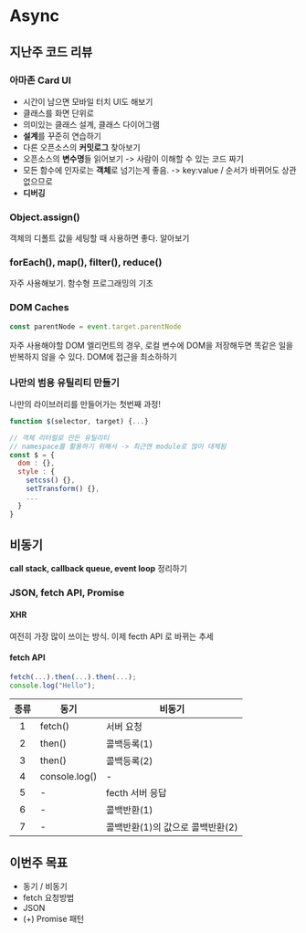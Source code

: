 # Async

## 지난주 코드 리뷰

### 아마존 Card UI

- 시간이 남으면 모바일 터치 UI도 해보기
- 클래스를 화면 단위로
- 의미있는 클래스 설계, 클래스 다이어그램
- **설계**를 꾸준히 연습하기
- 다른 오픈소스의 **커밋로그** 찾아보기
- 오픈소스의 **변수명**들 읽어보기 -> 사람이 이해할 수 있는 코드 짜기
- 모든 함수에 인자로는 **객체**로 넘기는게 좋음. -> key:value / 순서가 바뀌어도 상관 없으므로
- **디버깅**

### Object.assign()

객체의 디폴트 값을 세팅할 때 사용하면 좋다. 알아보기

### forEach(), map(), filter(), reduce()

자주 사용해보기. 함수형 프로그래밍의 기초

### DOM Caches

```JavaScript
const parentNode = event.target.parentNode
```

자주 사용해야할 DOM 엘리먼트의 경우, 로컬 변수에 DOM을 저장해두면 똑같은 일을 반복하지 않을 수 있다. DOM에 접근을 최소하하기

### 나만의 범용 유틸리티 만들기

나만의 라이브러리를 만들어가는 첫번째 과정!

```JavaScript
function $(selector, target) {...}

// 객체 리터럴로 만든 유틸리티
// namespace를 활용하기 위해서 -> 최근엔 module로 많이 대체됨
const $ = {
  dom : {},
  style : {
    setcss() {},
    setTransform() {},
    ...
  }
}
```

## 비동기

**call stack, callback queue, event loop** 정리하기

### JSON, fetch API, Promise

#### XHR

여전히 가장 많이 쓰이는 방식. 이제 fecth API 로 바뀌는 추세

#### fetch API

```JavaScript
fetch(...).then(...).then(...);
console.log("Hello");
```

|  종류   | 동기            | 비동기                  |
| :---: | ------------- | -------------------- |
|   1   | fetch()       | 서버 요청                |
|   2   | then()        | 콜백등록(1)              |
|   3   | then()        | 콜백등록(2)              |
|   4   | console.log() | -                    |
|   5   | -             | fecth 서버 응답          |
|   6   | -             | 콜백반환(1)              |
|   7   | -             | 콜백반환(1)의 값으로 콜백반환(2) |

## 이번주 목표

- 동기 / 비동기
- fetch 요청방법
- JSON
- (+) Promise 패턴
